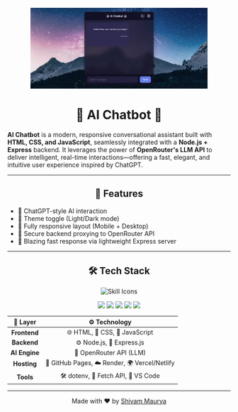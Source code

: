<p align="center">
  <img src="https://raw.githubusercontent.com/ShivamMaurya2002/AI-Chatbot/main/assets/Chatbot.png" width="400" alt="Chatbot Screenshot" />
</p>

<h1 align="center">🤖 AI Chatbot 🤖</h1>

<b>AI Chatbot</b> is a modern, responsive conversational assistant built with <strong>HTML, CSS, and JavaScript</strong>, seamlessly integrated with a <strong>Node.js + Express</strong> backend.
It leverages the power of <strong>OpenRouter's LLM API</strong> to deliver intelligent, real-time interactions—offering a fast, elegant, and intuitive user experience inspired by ChatGPT.

---

<h2 align="center">🌟 Features</h2>

- 🧠 ChatGPT-style AI interaction
- 🌙 Theme toggle (Light/Dark mode)
- 📱 Fully responsive layout (Mobile + Desktop)
- 🔐 Secure backend proxying to OpenRouter API
- 🚀 Blazing fast response via lightweight Express server

---

<h2 align="center">🛠️ Tech Stack</h2>

<p align="center">
 <img src="https://skillicons.dev/icons?i=html,css,js,nodejs,express,vscode&theme=light" alt="Skill Icons" />
</p>

<p align="center">
  <img src="https://img.shields.io/badge/Frontend-HTML%2C%20CSS%2C%20JS-blue?style=for-the-badge&logo=html5&logoColor=white" />
  <img src="https://img.shields.io/badge/Backend-Node.js%20%7C%20Express-green?style=for-the-badge&logo=node.js&logoColor=white" />
  <img src="https://img.shields.io/badge/AI%20Engine-OpenRouter.ai-purple?style=for-the-badge&logo=openai&logoColor=white" />
  <img src="https://img.shields.io/badge/Hosting-Render-blueviolet?style=for-the-badge&logo=render&logoColor=white" />
  <img src="https://img.shields.io/badge/Tools-dotenv%20%7C%20Fetch%20API%20%7C%20VS%20Code-orange?style=for-the-badge&logo=visualstudiocode&logoColor=white" />
</p>

<table align="center" border="0">
  <thead>
    <tr>
      <th align="center">🔹 Layer</th>
      <th align="center">⚙️ Technology</th>
    </tr>
  </thead>
  <tbody align="center">
    <tr>
      <td><strong>Frontend</strong></td>
      <td>🌐 HTML, 🎨 CSS, 🧠 JavaScript</td>
    </tr>
    <tr>
      <td><strong>Backend</strong></td>
      <td>⚙️ Node.js, 🚀 Express.js</td>
    </tr>
    <tr>
      <td><strong>AI Engine</strong></td>
      <td>🤖 OpenRouter API (LLM)</td>
    </tr>
    <tr>
      <td><strong>Hosting</strong></td>
      <td>📡 GitHub Pages, ☁️ Render, 🌍 Vercel/Netlify</td>
    </tr>
    <tr>
      <td><strong>Tools</strong></td>
      <td>🛠️ dotenv, 🔄 Fetch API, 🧰 VS Code</td>
    </tr>
  </tbody>
</table>

---

<p align="center">Made with ❤️ by <a href="https://github.com/ShivamMaurya2002">Shivam Maurya</a></p>
